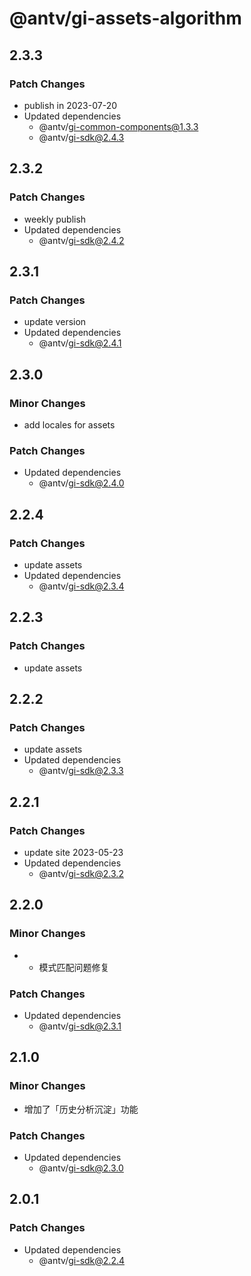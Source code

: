 # @antv/gi-assets-algorithm

## 2.3.3

### Patch Changes

- publish in 2023-07-20
- Updated dependencies
  - @antv/gi-common-components@1.3.3
  - @antv/gi-sdk@2.4.3

## 2.3.2

### Patch Changes

- weekly publish
- Updated dependencies
  - @antv/gi-sdk@2.4.2

## 2.3.1

### Patch Changes

- update version
- Updated dependencies
  - @antv/gi-sdk@2.4.1

## 2.3.0

### Minor Changes

- add locales for assets

### Patch Changes

- Updated dependencies
  - @antv/gi-sdk@2.4.0

## 2.2.4

### Patch Changes

- update assets
- Updated dependencies
  - @antv/gi-sdk@2.3.4

## 2.2.3

### Patch Changes

- update assets

## 2.2.2

### Patch Changes

- update assets
- Updated dependencies
  - @antv/gi-sdk@2.3.3

## 2.2.1

### Patch Changes

- update site 2023-05-23
- Updated dependencies
  - @antv/gi-sdk@2.3.2

## 2.2.0

### Minor Changes

- - 模式匹配问题修复

### Patch Changes

- Updated dependencies
  - @antv/gi-sdk@2.3.1

## 2.1.0

### Minor Changes

- 增加了「历史分析沉淀」功能

### Patch Changes

- Updated dependencies
  - @antv/gi-sdk@2.3.0

## 2.0.1

### Patch Changes

- Updated dependencies
  - @antv/gi-sdk@2.2.4
